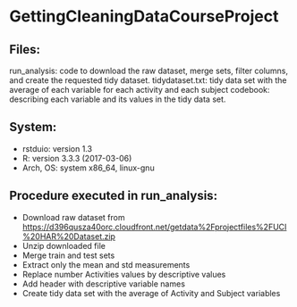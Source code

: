 # GettingCleaningDataCourseProject
## Files:
run_analysis: code to download the raw dataset, merge sets, filter columns, and create the requested tidy dataset. 
tidydataset.txt: tidy data set with the average of each variable for each activity and each subject
codebook: describing each variable and its values in the tidy data set.

## System:
- rstduio: version 1.3
- R: version 3.3.3 (2017-03-06)
- Arch, OS: system x86_64, linux-gnu  

## Procedure executed in run_analysis:
- Download raw dataset from https://d396qusza40orc.cloudfront.net/getdata%2Fprojectfiles%2FUCI%20HAR%20Dataset.zip
- Unzip downloaded file
- Merge train and test sets
- Extract only the mean and std measurements 
- Replace number Activities values by descriptive values
- Add header with descriptive variable names
- Create tidy data set with the average of Activity and Subject variables
